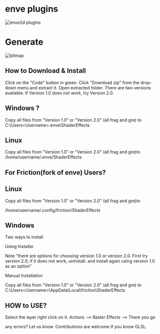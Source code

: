 # enve plugins
![enve2d plugins](https://user-images.githubusercontent.com/68183694/202194317-62c6c005-f975-4fcd-9f75-12b983bfe07e.png)

# Generate
![bitmap](https://github.com/axiomgraph/enve-plugins/assets/68183694/74329116-66e3-4ac9-9c9a-c2406c7c003c)



## How to Download & Install
Click on the "Code" button in green. Click "Download zip" from the drop-down menu.and extract it. Open extracted folder. 
There are two versions available. If Version 1.0 does not work, try Version 2.0.

## Windows ?
Copy all files from "Version 1.0" or "Version 2.0" (all frag and gre) to C:\Users\<Username>\.enve\ShaderEffects

## Linux

Copy all files from "Version 1.0" or "Version 2.0" (all frag and gre)to
/home/username/.enve/ShaderEffects

## For Friction(fork of enve) Users?
## Linux

Copy all files from "Version 1.0" or "Version 2.0" (all frag and gre)to

/home/username/.config/friction/ShaderEffects

## Windows
Two ways to install 

Using Installer

Note "there are options for choosing version 1.0 or version 2.0. First try version 2.0; if it does not work, uninstall. and install again using version 1.0 as an option"

Manual Installation

Copy all files from "Version 1.0" or "Version 2.0" (all frag and gre) to 
C:\Users\<Username>\AppData\Local\friction\ShaderEffects

## HOW to USE?
Select the layer right click on it. Actions --> Raster Effects --> There you go

any errors? Let us know. Contributions are welcome if you know GLSL.


